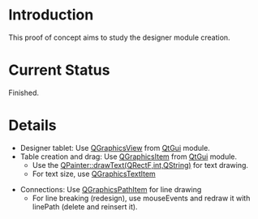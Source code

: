 # Introduction #

This proof of concept aims to study the designer module creation.

# Current Status #

Finished.

# Details #

  * Designer tablet: Use <a href='http://doc.qt.nokia.com/latest/qgraphicsview.html'>QGraphicsView</a> from <a href='http://doc.qt.nokia.com/latest/qtgui.html'>QtGui</a> module.
  * Table creation and drag: Use <a href='http://doc.qt.nokia.com/latest/qgraphicsitem.html'>QGraphicsItem</a> from <a href='http://doc.qt.nokia.com/latest/qtgui.html'>QtGui</a> module.
    * Use the <a href='http://doc.qt.nokia.com/latest/qpainter.html#drawText-10'>QPainter::drawText(QRectF,int,QString)</a> for text drawing.
    * For text size, use <a href='http://doc.qt.nokia.com/latest/qgraphicstextitem.html'>QGraphicsTextItem<a />
</li></ul><ul><li>Connections: Use <a href='http://doc.qt.nokia.com/stable/qgraphicspathitem.html'>QGraphicsPathItem</a> for line drawing<br>
<ul><li>For line breaking (redesign), use mouseEvents and redraw it with linePath (delete and reinsert it).